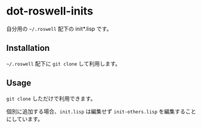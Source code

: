 # dot-roswell-inits

自分用の `~/.roswell` 配下の init*.lisp です。

## Installation

`~/.roswell` 配下に `git clone` して利用します。

## Usage

`git clone` しただけで利用できます。

個別に追加する場合、`init.lisp` は編集せず `init-others.lisp` を編集することにしています。
